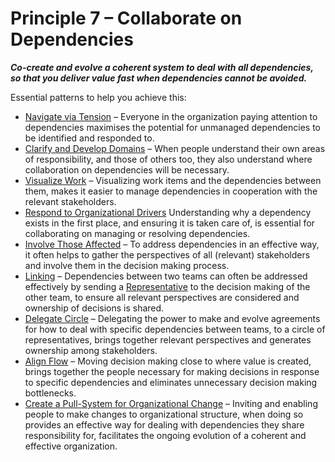 [:menu-title]: # "Collaborate on Dependencies"

# Principle 7 – Collaborate on Dependencies


**_Co-create and evolve a coherent system to deal with all dependencies, so that you deliver value fast when dependencies cannot be avoided._**

Essential patterns to help you achieve this:

-   [Navigate via Tension](section:navigate-via-tension) – Everyone in the organization paying attention to dependencies maximises the potential for unmanaged dependencies to be identified and responded to.
-   [Clarify and Develop Domains](section:clarify-and-develop-domains) – When people understand their own areas of responsibility, and those of others too, they also understand where collaboration on dependencies will be necessary.
-   [Visualize Work](section:visualize-work) – Visualizing work items and the dependencies between them, makes it easier to manage dependencies in cooperation with the relevant stakeholders. 
-   [Respond to Organizational Drivers](section:respond-to-organizational-drivers) Understanding why a dependency exists in the first place, and ensuring it is taken care of, is essential for collaborating on managing or resolving dependencies. 
-   [Involve Those Affected](section:those-affected-decide) – To address dependencies in an effective way, it often helps to gather the perspectives of all (relevant) stakeholders and involve them in the decision making process.
-   [Linking](section:linking) – Dependencies between two teams can often be addressed effectively by sending a [Representative](section:representative) to the decision making of the other team, to ensure all relevant perspectives are considered and ownership of decisions is shared.
-   [Delegate Circle](section:delegate-circle) – Delegating the power to make and evolve agreements for how to deal with specific dependencies between teams, to a circle of representatives, brings together relevant perspectives and generates ownership among stakeholders. 
-   [Align Flow](section:align-flow) – Moving decision making close to where value is created, brings together the people necessary for making decisions in response to specific dependencies and eliminates unnecessary decision making bottlenecks.
-   [Create a Pull-System for Organizational Change](section:create-a-pull-system-for-organizational-change) – Inviting and enabling people to make changes to organizational structure, when doing so provides an effective way for dealing with dependencies they share responsibility for, facilitates the ongoing evolution of a coherent and effective organization.
